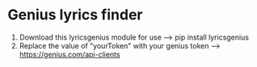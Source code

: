 # Genius lyrics finder

1) Download this lyricsgenius module for use --> pip install lyricsgenius
2) Replace the value of "yourToken" with your genius token --> https://genius.com/api-clients
    